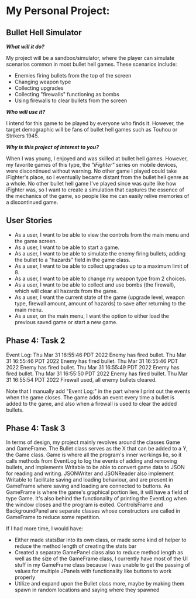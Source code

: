 # My Personal Project: 
## Bullet Hell Simulator
***What will it do?***

My project will be a sandbox/simulator, where the player can simulate scenarios common
in most bullet hell games. These scenarios include:
- Enemies firing bullets from the top of the screen
- Changing weapon type
- Collecting upgrades
- Collecting "firewalls" functioning as bombs
- Using firewalls to clear bullets from the screen

***Who will use it?***

I intend for this game to be played by everyone who finds it. However, the target 
demographic will be fans of bullet hell games such as Touhou or Strikers 1945.

***Why is this project of interest to you?***

When I was young, I enjoyed and was skilled at bullet hell games. However, my favorite games 
of this type, the *"iFighter"* series on mobile devices, were discontinued without warning. 
No other game I played could take iFighter's place, so I eventually became distant from the bullet hell 
genre as a whole. No other bullet hell game I've played since was quite like how iFighter was, so I want
to create a simulation that captures the essence of the mechanics of the game, so people like me can easily
relive memories of a discontinued game.

## User Stories

- As a user, I want to be able to view the controls from the main menu and the game screen.
- As a user, I want to be able to start a game.
- As a user, I want to be able to simulate the enemy firing bullets, adding the
  bullet to a "hazards" field in the game class.
- As a user, I want to be able to collect upgrades up to a maximum limit of 8.
- As a user, I want to be able to change my weapon type from 2 choices.
- As a user, I want to be able to collect and use bombs (the firewall), which
  will clear all hazards from the game.
- As a user, I want the current state of the game (upgrade level, weapon type,
  firewall amount, amount of hazards) to save after returning to the main menu.
- As a user, on the main menu, I want the option to either load the previous 
  saved game or start a new game.

## Phase 4: Task 2
Event Log:
Thu Mar 31 16:55:46 PDT 2022
Enemy has fired bullet.
Thu Mar 31 16:55:46 PDT 2022
Enemy has fired bullet.
Thu Mar 31 16:55:46 PDT 2022
Enemy has fired bullet.
Thu Mar 31 16:55:49 PDT 2022
Enemy has fired bullet.
Thu Mar 31 16:55:50 PDT 2022
Enemy has fired bullet.
Thu Mar 31 16:55:54 PDT 2022
Firewall used, all enemy bullets cleared.

Note that I manually add "Event Log:" in the part where I print out the events when the game closes.
The game adds an event every time a bullet is added to the game, and also when a firewall is used to
clear the added bullets.

## Phase 4: Task 3
In terms of design, my project mainly revolves around the classes Game and GameFrame. The Bullet class serves
as the X that can be added to a Y, the Game class. Game is where all the program's inner workings lie, so 
it calls methods from EventLog to log the events of adding and removing bullets, and implements Writable to
be able to convert game data to JSON for reading and writing. 
JSONWriter and JSONReader also implement Writable to facilitate saving and loading behaviour, and are present in
GameFrame where saving and loading are connected to buttons. As GameFrame is where the game's graphical portion 
lies, it will have a field of type Game. It's also behind the functionality of printing the EventLog when the
window closes and the program is exited. ControlsFrame and BackgroundPanel are separate classes whose constructors
are called in GameFrame to reduce some repetition. 

If I had more time, I would have:
- Either made statsBar into its own class, or made some kind of helper to reduce the method length of creating 
the stats bar
- Created a separate GamePanel class also to reduce method length as well as the size of the GameFrame class,
I currently have most of the UI stuff in my GameFrame class because I was unable to get the passing of values
for multiple JPanels with functionality like buttons to work properly
- Utilize and expand upon the Bullet class more, maybe by making them spawn in random locations and saying where
they spawned
